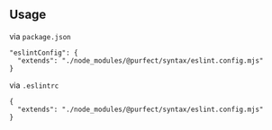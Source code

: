 ## Usage

via `package.json`

```
"eslintConfig": {
  "extends": "./node_modules/@purfect/syntax/eslint.config.mjs"
}
```

via `.eslintrc`

```
{
  "extends": "./node_modules/@purfect/syntax/eslint.config.mjs"
}
```
